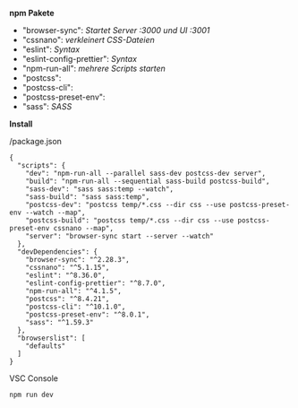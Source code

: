 **npm Pakete**

- "browser-sync": *Startet Server :3000 und UI :3001*
- "cssnano": *verkleinert CSS-Dateien*
- "eslint": *Syntax*
- "eslint-config-prettier": *Syntax*
- "npm-run-all": *mehrere Scripts starten*
- "postcss": 
- "postcss-cli": 
- "postcss-preset-env": 
- "sass": *SASS*
    
**Install**

/package.json

    {
      "scripts": {
        "dev": "npm-run-all --parallel sass-dev postcss-dev server",
        "build": "npm-run-all --sequential sass-build postcss-build",
        "sass-dev": "sass sass:temp --watch",
        "sass-build": "sass sass:temp",
        "postcss-dev": "postcss temp/*.css --dir css --use postcss-preset-env --watch --map",
        "postcss-build": "postcss temp/*.css --dir css --use postcss-preset-env cssnano --map",
        "server": "browser-sync start --server --watch"
      },
      "devDependencies": {
        "browser-sync": "^2.28.3",
        "cssnano": "^5.1.15",
        "eslint": "^8.36.0",
        "eslint-config-prettier": "^8.7.0",
        "npm-run-all": "^4.1.5",
        "postcss": "^8.4.21",
        "postcss-cli": "^10.1.0",
        "postcss-preset-env": "^8.0.1",
        "sass": "^1.59.3"
      },
      "browserslist": [
        "defaults"
      ]
    }

VSC Console

    npm run dev


    
